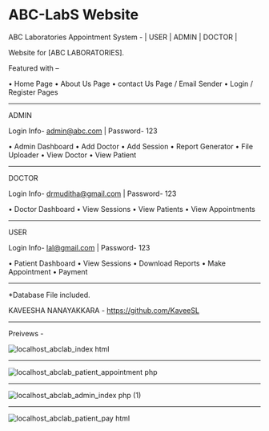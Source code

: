 # ABC-LabS Website
ABC Laboratories Appointment System - 
| USER | ADMIN | DOCTOR | 

Website for [ABC LABORATORIES].

Featured with –

• Home Page • About Us Page • contact Us Page / Email Sender • Login / Register Pages

-------------------------------------------------------------------------------------------------------------
ADMIN

Login Info- admin@abc.com |   Password- 123

• Admin Dashboard  • Add Doctor • Add Session • Report Generator • File Uploader • View Doctor • View Patient 

-------------------------------------------------------------------------------------------------------------
DOCTOR

Login Info- drmuditha@gmail.com |   Password- 123

• Doctor Dashboard • View Sessions • View Patients • View Appointments

-------------------------------------------------------------------------------------------------------------

USER

Login Info- lal@gmail.com  |   Password- 123

• Patient Dashboard • View Sessions • Download Reports • Make Appointment • Payment 

-------------------------------------------------------------------------------------------------------------
*Database File included.

KAVEESHA NANAYAKKARA - https://github.com/KaveeSL

-------------------------------------------------------------------------------------------------------------

Preivews -

![localhost_abclab_index html](https://github.com/KaveeSL/ABC-Labs-WebApplication/assets/156499048/4a8ddcbd-0538-4729-b3ab-f8fe5cf6595f)

-------------------------------------------------------------------------------------------------------------

![localhost_abclab_patient_appointment php](https://github.com/KaveeSL/ABC-Labs-WebApplication/assets/156499048/dc5e5c11-521d-4136-aad9-c19dfabe582b)

-------------------------------------------------------------------------------------------------------------

![localhost_abclab_admin_index php (1)](https://github.com/KaveeSL/ABC-Labs-WebApplication/assets/156499048/49cf44dc-cf0c-4fbf-befa-d05796be242b)

-------------------------------------------------------------------------------------------------------------

![localhost_abclab_patient_pay html](https://github.com/KaveeSL/ABC-Labs-WebApplication/assets/156499048/9c9d8cd7-eedb-4c45-91e7-389db9a2ba0a)




